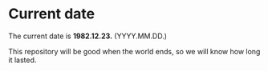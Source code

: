 # Current date

The current date is **1982.12.23.** (YYYY.MM.DD.)

This repository will be good when the world ends, so we will know how long it lasted.